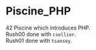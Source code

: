 # Piscine_PHP

42 Piscine which introduces PHP.  
Rush00 done with `csellier`.  
Rush01 done with `tsansey`.
